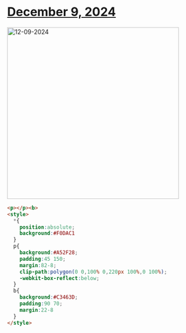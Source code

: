 # [December 9, 2024](https://cssbattle.dev/play/WgdukMssXEcCK6bI8nW5)

<img src="https://firebasestorage.googleapis.com/v0/b/cssbattleapp.appspot.com/o/user%2Fe6YbeBahWNPT7VpE2rE2p85byxa2%2Ftargets%2Ftarget_NmcMSTR@2x.png?alt=media" width="400" alt="12-09-2024" />

```html
<p></p><b>
<style>
  *{
    position:absolute;
    background:#F0DAC1
  }
  p{
    background:#A52F28;
    padding:45 150;
    margin:82-8;
    clip-path:polygon(0 0,100% 0,220px 100%,0 100%);
    -webkit-box-reflect:below;
  }
  b{
    background:#C3463D;
    padding:90 70;
    margin:22-8
  }
</style>
```
